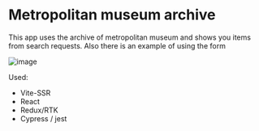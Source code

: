 # Metropolitan museum archive

This app uses the archive of  metropolitan museum and shows you items from search requests. Also there is an example of using the form

![image](https://github.com/AndrewMotevich/react-first-task/assets/101500007/5b598984-911b-43cc-a3c6-66f609a17223)

Used: 
- Vite-SSR
- React
- Redux/RTK
- Cypress / jest 
